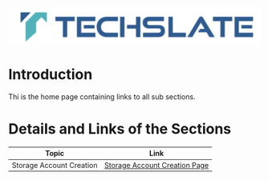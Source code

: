 ![TechSlate](../global/images/ts.png)

# Introduction 

Thi is the home page containing links to all sub sections.


# Details and Links of the Sections 

| Topic | Link |
|---------|-------------|
| Storage Account Creation | [Storage Account Creation Page](Storage.md) |


